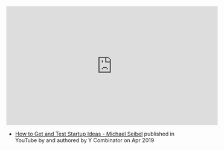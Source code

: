 <iframe width="560" height="315" src="https://www.youtube.com/embed/vDXkpJw16os" title="YouTube video player" frameborder="0" allow="accelerometer; autoplay; clipboard-write; encrypted-media; gyroscope; picture-in-picture; web-share" allowfullscreen></iframe>

- [How to Get and Test Startup Ideas - Michael Seibel](https://www.youtube.com/watch?v=vDXkpJw16os) published in YouTube by  and authored by Y Combinator on Apr 2019

